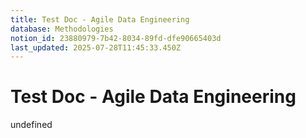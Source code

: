 ```yaml
---
title: Test Doc - Agile Data Engineering
database: Methodologies
notion_id: 23880979-7b42-8034-89fd-dfe90665403d
last_updated: 2025-07-28T11:45:33.450Z
---
```


# Test Doc - Agile Data Engineering

undefined